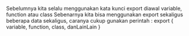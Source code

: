Sebelumnya kita selalu menggunakan kata kunci export diawal variable, function atau class
Sebenarnya kita bisa menggunakan export sekaligus beberapa data sekaligus, caranya cukup gunakan perintah :
export { variable, function, class, danLainLain }
